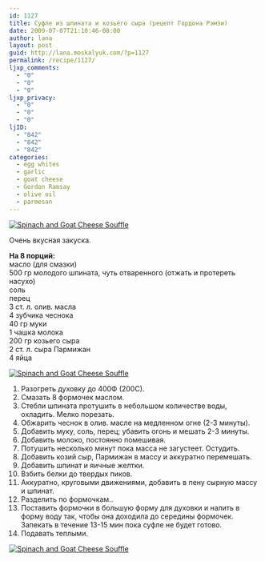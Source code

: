 ```yaml
---
id: 1127
title: Суфле из шпината и козьего сыра (рецепт Гордона Рэмзи)
date: 2009-07-07T21:10:46-08:00
author: lana
layout: post
guid: http://lana.moskalyuk.com/?p=1127
permalink: /recipe/1127/
ljxp_comments:
  - "0"
  - "0"
  - "0"
ljxp_privacy:
  - "0"
  - "0"
  - "0"
ljID:
  - "842"
  - "842"
  - "842"
categories:
  - egg whites
  - garlic
  - goat cheese
  - Gordon Ramsay
  - olive oil
  - parmesan
---
```

<a class="flickr-image alignnone" title="Spinach and Goat Cheese Souffle" href="http://www.flickr.com/photos/67405678@N00/3658172945/" target="_blank"><img src="http://farm4.static.flickr.com/3307/3658172945_cfe4ef432f.jpg" alt="Spinach and Goat Cheese Souffle" /></a>

Очень вкусная закуска.

**На 8 порций:**  
масло (для смазки)  
500 гр молодого шпината, чуть отваренного (отжать и протереть насухо)  
соль  
перец  
3 ст. л. олив. масла  
4 зубчика чеснока  
40 гр муки  
1 чашка молока  
200 гр козьего сыра  
2 ст. л. сыра Пармижан  
4 яйца

<a class="flickr-image alignnone" title="Spinach and Goat Cheese Souffle" href="http://www.flickr.com/photos/67405678@N00/3658173491/" target="_blank"><img src="http://farm4.static.flickr.com/3629/3658173491_aeed12acc9.jpg" alt="Spinach and Goat Cheese Souffle" /></a>  
1. Разогреть духовку до 400Ф (200С).  
2. Смазать 8 формочек маслом.  
3. Стебли шпината протушить в небольшом количестве воды, охладить. Мелко порезать.  
4. Обжарить чеснок в олив. масле на медленном огне (2-3 минуты).  
5. Добавить муку, соль, перец; убавить огонь и мешать 2-3 минуты.  
6. Добавить молоко, постоянно помешивая.  
7. Потушить несколько минут пока масса не загустеет. Остудить.  
8. Добавить козий сыр, Пармижан в массу и аккуратно перемешать.  
9. Добавить шпинат и яичные желтки.  
10. Взбить белки до твердых пиков.  
11. Аккуратно, круговыми движениями, добавить в пену сырную массу и шпинат.  
12. Разделить по формочкам..  
13. Поставить формочки в большую форму для духовки и налить в форму воду так, чтобы она доходила до середины формочек. Запекать в течение 13-15 мин пока суфле не будет готово.  
14. Подавать теплыми.

<a class="flickr-image alignnone" title="Spinach and Goat Cheese Souffle" href="http://www.flickr.com/photos/67405678@N00/3658174109/" target="_blank"><img src="http://farm4.static.flickr.com/3540/3658174109_7f90e2ba65.jpg" alt="Spinach and Goat Cheese Souffle" /></a>